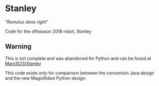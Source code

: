 # Stanley

_"Romulus done right"_

Code for the offseason 2018 robot, Stanley

## Warning

This is not complete and was abandoned for Python and can be found at [Mars1523/Stanley](https://github.com/Mars1523/Stanley)

This code exists only for comparison between the convention Java design and the new MagicRobot Python design.
